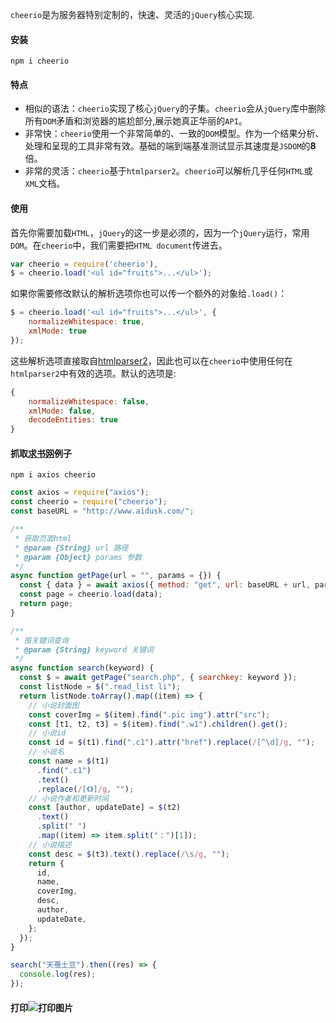 `cheerio`是为服务器特别定制的，快速、灵活的`jQuery`核心实现.

#### 安装
```shell
npm i cheerio
```

#### 特点

 - 相似的语法：`cheerio`实现了核心`jQuery`的子集。`cheerio`会从`jQuery`库中删除所有`DOM`矛盾和浏览器的尴尬部分,展示她真正华丽的`API`。
 - 非常快：`cheerio`使用一个非常简单的、一致的`DOM`模型。作为一个结果分析、处理和呈现的工具非常有效。基础的端到端基准测试显示其速度是`JSDOM`的**8**倍。
 - 非常的灵活：`cheerio`基于`htmlparser2`。`cheerio`可以解析几乎任何`HTML`或`XML`文档。

#### 使用
首先你需要加载`HTML`，`jQuery`的这一步是必须的，因为一个`jQuery`运行，常用`DOM`。在`cheerio`中，我们需要把`HTML document`传进去。
```javascript
var cheerio = require('cheerio'),
$ = cheerio.load('<ul id="fruits">...</ul>');
```
如果你需要修改默认的解析选项你也可以传一个额外的对象给`.load()`：
```javascript
$ = cheerio.load('<ul id="fruits">...</ul>', {
    normalizeWhitespace: true,
    xmlMode: true
});
```
这些解析选项直接取自[htmlparser2](https://github.com/fb55/htmlparser2/wiki/Parser-options)，因此也可以在`cheerio`中使用任何在`htmlparser2`中有效的选项。默认的选项是:
```javascript
{
    normalizeWhitespace: false,
    xmlMode: false,
    decodeEntities: true
}
```

#### 抓取[求书网](http://www.aidusk.com/)例子
```shell
npm i axios cheerio
```

```javascript
const axios = require("axios");
const cheerio = require("cheerio");
const baseURL = "http://www.aidusk.com/";

/**
 * 获取页面html
 * @param {String} url 路径
 * @param {Object} params 参数
 */
async function getPage(url = "", params = {}) {
  const { data } = await axios({ method: "get", url: baseURL + url, params });
  const page = cheerio.load(data);
  return page;
}

/**
 * 按关键词查询
 * @param {String} keyword 关键词
 */
async function search(keyword) {
  const $ = await getPage("search.php", { searchkey: keyword });
  const listNode = $(".read_list li");
  return listNode.toArray().map((item) => {
    // 小说封面图
    const coverImg = $(item).find(".pic img").attr("src");
    const [t1, t2, t3] = $(item).find(".w1").children().get();
    // 小说id
    const id = $(t1).find(".c1").attr("href").replace(/[^\d]/g, "");
    // 小说名
    const name = $(t1)
      .find(".c1")
      .text()
      .replace(/[《》]/g, "");
    // 小说作者和更新时间
    const [author, updateDate] = $(t2)
      .text()
      .split(" ")
      .map((item) => item.split("：")[1]);
    // 小说描述
    const desc = $(t3).text().replace(/\s/g, "");
    return {
      id,
      name,
      coverImg,
      desc,
      author,
      updateDate,
    };
  });
}

search("天蚕土豆").then((res) => {
  console.log(res);
});
```
#### 打印![打印图片](https://img-blog.csdnimg.cn/0196c7e61d164ac9a58c94620538d7ff.png)